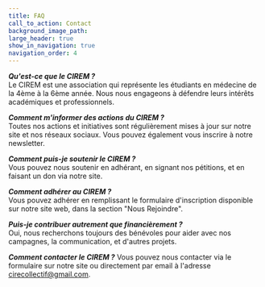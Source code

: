 ```yaml
---
title: FAQ
call_to_action: Contact
background_image_path:
large_header: true
show_in_navigation: true
navigation_order: 4
---
```


***Qu'est-ce que le CIREM ?***    
Le CIREM est une association qui représente les étudiants en médecine de la 4ème à la 6ème année. Nous nous engageons à défendre leurs intérêts académiques et professionnels.

***Comment m'informer des actions du CIREM ?***   
Toutes nos actions et initiatives sont régulièrement mises à jour sur notre site et nos réseaux sociaux. Vous pouvez également vous inscrire à notre newsletter.

***Comment puis-je soutenir le CIREM ?***   
Vous pouvez nous soutenir en adhérant, en signant nos pétitions, et en faisant un don via notre site.

***Comment adhérer au CIREM ?***   
Vous pouvez adhérer en remplissant le formulaire d'inscription disponible sur notre site web, dans la section "Nous Rejoindre".

***Puis-je contribuer autrement que financièrement ?***    
Oui, nous recherchons toujours des bénévoles pour aider avec nos campagnes, la communication, et d'autres projets.

***Comment contacter le CIREM ?*** 
Vous pouvez nous contacter via le formulaire sur notre site ou directement par email à l'adresse cirecollectif@gmail.com.
